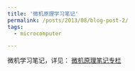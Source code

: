 ```yaml
---
title: '微机原理学习笔记'
permalink: /posts/2013/08/blog-post-2/
tags:
  - microcomputer

---
```


微机学习笔记，详见：
[微机原理笔记专栏]((https://blog.csdn.net/weixin_62290551/category_12259152.html?spm=1001.2014.3001.5482))

